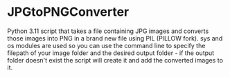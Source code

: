 # JPGtoPNGConverter
Python 3.11 script that takes a file containing JPG images and converts those images into PNG in a brand new file using PIL (PILLOW fork). 
sys and os modules are used so you can use the command line to specify the filepath of your image folder and the desired output folder - if the output folder doesn't exist the script will create it and add the converted images to it.
